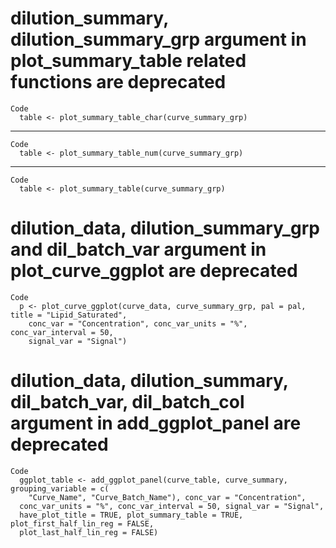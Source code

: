 # dilution_summary, dilution_summary_grp argument in plot_summary_table related functions are deprecated

    Code
      table <- plot_summary_table_char(curve_summary_grp)

---

    Code
      table <- plot_summary_table_num(curve_summary_grp)

---

    Code
      table <- plot_summary_table(curve_summary_grp)

# dilution_data, dilution_summary_grp and dil_batch_var argument in plot_curve_ggplot are deprecated

    Code
      p <- plot_curve_ggplot(curve_data, curve_summary_grp, pal = pal, title = "Lipid_Saturated",
        conc_var = "Concentration", conc_var_units = "%", conc_var_interval = 50,
        signal_var = "Signal")

# dilution_data, dilution_summary, dil_batch_var, dil_batch_col argument in add_ggplot_panel are deprecated

    Code
      ggplot_table <- add_ggplot_panel(curve_table, curve_summary, grouping_variable = c(
        "Curve_Name", "Curve_Batch_Name"), conc_var = "Concentration",
      conc_var_units = "%", conc_var_interval = 50, signal_var = "Signal",
      have_plot_title = TRUE, plot_summary_table = TRUE, plot_first_half_lin_reg = FALSE,
      plot_last_half_lin_reg = FALSE)

